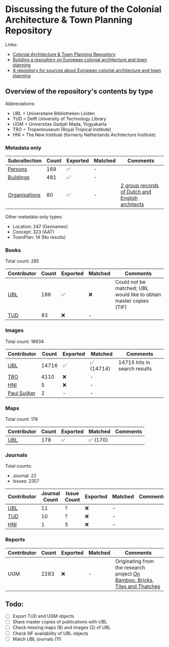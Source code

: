 # Discussing the future of the Colonial Architecture & Town Planning Repository

Links:

- [Colonial Architecture & Town Planning Repository](https://colonialarchitecture.eu)
- [Building a repository on European colonial architecture and town planning](http://resolver.tudelft.nl/uuid:6434057c-8888-458b-a3ec-9cecb6e7c281)
- [A repository for sources about European colonial architecture and town planning](http://resolver.tudelft.nl/uuid:8c6f01a4-104c-4761-b4b1-be6e8e4fd5d9)

## Overview of the repository's contents by type

Abbreviations:
- UBL = Universitaire Bibliotheken Leiden
- TUD = Delft University of Technology Library
- UGM = Universitas Gadjah Mada, Yogyakarta
- TRO = Tropenmuseum (Royal Tropical Institute)
- HNI = The New Institute (formerly Netherlands Architecture Institute)

### Metadata only

| Subcollection | Count | Exported | Matched | Comments |
| --- | --- | --- | --- | --- |
| [Persons](https://colonialarchitecture.eu/slv?sq=&fac%5B0%5D=t%3APerson&ft=0) | 169 | ✅ | - | |
| [Buildings](https://colonialarchitecture.eu/slv?sq=&fac%5B0%5D=t%3ABuilding&ft=0) | 481 | ✅ | - | |
| [Organisations](https://colonialarchitecture.eu/slv?sq=&fac%5B0%5D=t%3AOrganization&ft=0) | 80 | ✅ | - | [2 group records of Dutch and English architects](https://colonialarchitecture.eu/slv?sq=&fac%5B0%5D=t%3AGroup) |

Other metadata-only types:
- Location: 247 (Geonames)
- Concept: 323 (AAT)
- TownPlan: 14 (No results)

### Books

Total count: 285

| Contributor | Count | Exported | Matched | Comments |
| --- | --- | --- | --- | --- |
| [UBL](https://colonialarchitecture.eu/slv?sq=%22Leiden%20University%20Libraries%22&fac%5B0%5D=t%3ABook&ft=0) | 186 | ✅ | ❌ | Could not be matched; UBL would like to obtain master copies (TIF) |
| [TUD](https://colonialarchitecture.eu/slv?sq=%22TU%20Delft%20Library%22&fac%5B0%5D=t%3ABook&ft=0) | 83 | ❌ | - | |

### Images

Total count: 18834

| Contributor | Count | Exported | Matched | Comments |
| --- | --- | --- | --- | --- |
| [UBL](https://colonialarchitecture.eu/slv?sq=%22Leiden%20University%20Libraries%22&ft=0&cat=Image&rows=5) | 14716 | ✅ | ✅ (14714) | 14715 hits in search results |
| [TRO](https://colonialarchitecture.eu/slv?sq=%22Tropenmuseum%22&ft=0) | 4110 | ❌ | - | |
| [HNI](https://colonialarchitecture.eu/slv?sq=%22NAI%22&fac%5B0%5D=t%3AImage&ft=0) | 5 | ❌ | - | |
| [Paul Suijker](https://colonialarchitecture.eu/slv?sq=suijker&ft=0) | 2 | - | - | |

### Maps

Total count: 178

| Contributor | Count | Exported | Matched | Comments |
| --- | --- | --- | --- | --- |
| [UBL](https://colonialarchitecture.eu/slv?sq=%22Leiden%20University%20Libraries%22&ft=0&cat=Map&rows=5) | 178 | ✅ | ✅ (170) | |

### Journals

Total counts:
- Journal: 22
- Issues: 2357

| Contributor | Journal Count | Issue Count | Exported | Matched | Comments |
| --- | --- | --- | --- | --- | --- |
| [UBL](https://colonialarchitecture.eu/slv?sq=%22Leiden%20University%20Libraries%22&fac%5B0%5D=t%3AJournal&ft=0) | 11 | ? | ❌ | - | |
| [TUD](https://colonialarchitecture.eu/slv?sq=%22TU%20Delft%20Library%22&fac%5B0%5D=t%3AJournal&ft=0) | 10 | ? | ❌ | - | |
| [HNI](https://colonialarchitecture.eu/slv?sq=NAI&fac%5B0%5D=t%3AJournal&ft=0) | 1 | 5 | ❌ | - | |

### Reports
| Contributor | Count | Exported | Matched | Comments |
| --- | --- | --- | --- | --- |
| UGM | 2283 | ❌ | - | Originating from the research project [On Bamboo, Bricks, Tiles and Thatches](https://marinusplantemafoundation.nl/on-bamboo-bricks-tiles-and-thatches/) |

## Todo:

- [ ] Export TUD and UGM objects
- [ ] Share master copies of publications with UBL
- [ ] Check missing maps (8) and images (2) of UBL
- [ ] Check IIIF availability of UBL objects
- [ ] Match UBL journals (11)
